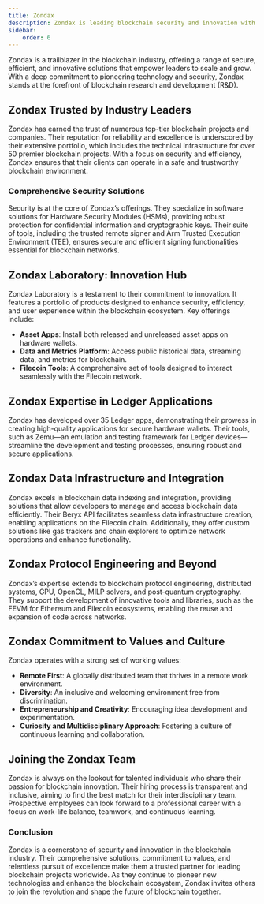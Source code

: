 ```yaml
---
title: Zondax
description: Zondax is leading blockchain security and innovation with trusted solutions for secure hardware wallets, data integration, and protocol engineering.
sidebar:
    order: 6
---
```


Zondax is a trailblazer in the blockchain industry, offering a range of secure, efficient, and innovative solutions that empower leaders to scale and grow. With a deep commitment to pioneering technology and security, Zondax stands at the forefront of blockchain research and development (R&amp;D).

Zondax Trusted by Industry Leaders
----------------------------------

Zondax has earned the trust of numerous top-tier blockchain projects and companies. Their reputation for reliability and excellence is underscored by their extensive portfolio, which includes the technical infrastructure for over 50 premier blockchain projects. With a focus on security and efficiency, Zondax ensures that their clients can operate in a safe and trustworthy blockchain environment.

### Comprehensive Security Solutions

Security is at the core of Zondax’s offerings. They specialize in software solutions for Hardware Security Modules (HSMs), providing robust protection for confidential information and cryptographic keys. Their suite of tools, including the trusted remote signer and Arm Trusted Execution Environment (TEE), ensures secure and efficient signing functionalities essential for blockchain networks.

Zondax Laboratory: Innovation Hub
---------------------------------

Zondax Laboratory is a testament to their commitment to innovation. It features a portfolio of products designed to enhance security, efficiency, and user experience within the blockchain ecosystem. Key offerings include:

- **Asset Apps**: Install both released and unreleased asset apps on hardware wallets.
- **Data and Metrics Platform**: Access public historical data, streaming data, and metrics for blockchain.
- **Filecoin Tools**: A comprehensive set of tools designed to interact seamlessly with the Filecoin network.

Zondax Expertise in Ledger Applications
---------------------------------------

Zondax has developed over 35 Ledger apps, demonstrating their prowess in creating high-quality applications for secure hardware wallets. Their tools, such as Zemu—an emulation and testing framework for Ledger devices—streamline the development and testing processes, ensuring robust and secure applications.

Zondax Data Infrastructure and Integration
------------------------------------------

Zondax excels in blockchain data indexing and integration, providing solutions that allow developers to manage and access blockchain data efficiently. Their Beryx API facilitates seamless data infrastructure creation, enabling applications on the Filecoin chain. Additionally, they offer custom solutions like gas trackers and chain explorers to optimize network operations and enhance functionality.

Zondax Protocol Engineering and Beyond
--------------------------------------

Zondax’s expertise extends to blockchain protocol engineering, distributed systems, GPU, OpenCL, MILP solvers, and post-quantum cryptography. They support the development of innovative tools and libraries, such as the FEVM for Ethereum and Filecoin ecosystems, enabling the reuse and expansion of code across networks.

Zondax Commitment to Values and Culture
---------------------------------------

Zondax operates with a strong set of working values:

- **Remote First**: A globally distributed team that thrives in a remote work environment.
- **Diversity**: An inclusive and welcoming environment free from discrimination.
- **Entrepreneurship and Creativity**: Encouraging idea development and experimentation.
- **Curiosity and Multidisciplinary Approach**: Fostering a culture of continuous learning and collaboration.

Joining the Zondax Team
-----------------------

Zondax is always on the lookout for talented individuals who share their passion for blockchain innovation. Their hiring process is transparent and inclusive, aiming to find the best match for their interdisciplinary team. Prospective employees can look forward to a professional career with a focus on work-life balance, teamwork, and continuous learning.

### Conclusion

Zondax is a cornerstone of security and innovation in the blockchain industry. Their comprehensive solutions, commitment to values, and relentless pursuit of excellence make them a trusted partner for leading blockchain projects worldwide. As they continue to pioneer new technologies and enhance the blockchain ecosystem, Zondax invites others to join the revolution and shape the future of blockchain together.
